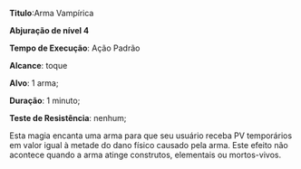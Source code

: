 **Titulo**:Arma Vampírica

**Abjuração de nível 4**

**Tempo de Execução**: Ação Padrão

**Alcance**: toque

**Alvo**: 1 arma;

**Duração**: 1 minuto;

**Teste de Resistência**: nenhum;

Esta magia encanta uma arma para 
que seu usuário receba PV temporários 
em valor igual à metade do dano físico 
causado pela arma. Este efeito não acontece quando a arma atinge construtos, 
elementais ou mortos-vivos.